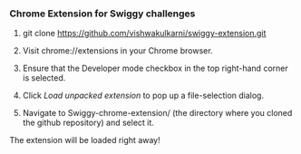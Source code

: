 ### Chrome Extension for Swiggy challenges
1.  git clone https://github.com/vishwakulkarni/swiggy-extension.git

2. Visit chrome://extensions in your Chrome browser.

3. Ensure that the Developer mode checkbox in the top right-hand corner is selected.

4. Click *Load unpacked extension* to pop up a file-selection dialog.

5. Navigate to  Swiggy-chrome-extension/ (the directory where you cloned the github repository) and select it.

The extension will be loaded right away!